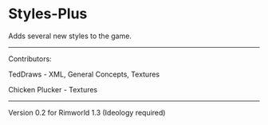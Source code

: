 # Styles-Plus

Adds several new styles to the game.

---

Contributors:

TedDraws - XML, General Concepts, Textures

Chicken Plucker - Textures

---

Version 0.2 for Rimworld 1.3 (Ideology required)

